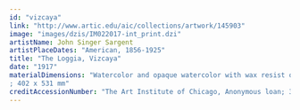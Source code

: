 ```yaml
---
id: "vizcaya"
link: "http://www.artic.edu/aic/collections/artwork/145903"
image: "images/dzis/IM022017-int_print.dzi"
artistName: John Singer Sargent
artistPlaceDates: "American, 1856-1925"
title: "The Loggia, Vizcaya"
date: "1917"
materialDimensions: "Watercolor and opaque watercolor with wax resist over graphite on wove paper
; 402 x 531 mm"
creditAccessionNumber: "The Art Institute of Chicago, Anonymous loan; 310.1996"
---
```



